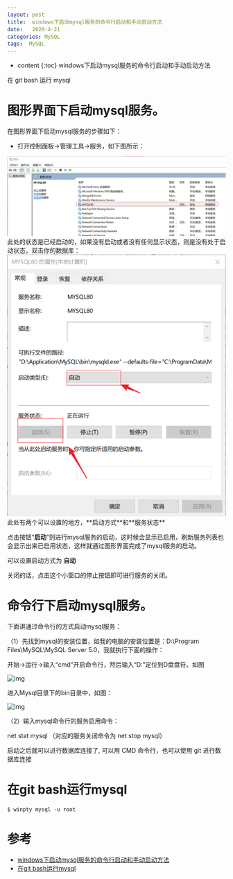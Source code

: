 ```yaml
---
layout: post
title:  windows下启动mysql服务的命令行启动和手动启动方法
date:   2020-4-21
categories: MySQL
tags:  MySQL
---
```

* content
{:toc}
windows下启动mysql服务的命令行启动和手动启动方法

在 git bash 运行 mysql











# 图形界面下启动mysql服务。

在图形界面下启动mysql服务的步骤如下：

- 打开控制面板->管理工具->服务，如下图所示：

<center><img src="https://raw.githubusercontent.com/HG1227/image/master/img_tuchuang/20200531223546.png"/></center>
此处的状态是已经启动的，如果没有启动或者没有任何显示状态，则是没有处于启动状态，双击你的数据库：

<center><img src="https://raw.githubusercontent.com/HG1227/image/master/img_tuchuang/20200531223849.png"/></center>
此处有两个可以设置的地方，**启动方式**和**服务状态** 

 点击按钮“**启动**”则进行mysql服务的启动，这时候会显示已启用，刷新服务列表也会显示出来已启用状态，这样就通过图形界面完成了mysql服务的启动。

可以设置启动方式为 **自动**

关闭的话，点击这个小窗口的停止按钮即可进行服务的关闭。

# 命令行下启动mysql服务。

下面讲通过命令行的方式启动mysql服务：

（1）先找到mysql的安装位置，如我的电脑的安装位置是：D:\Program Files\MySQL\MySQL Server 5.0，我就执行下面的操作：

开始->运行->输入“cmd”开启命令行，然后输入“D:”定位到D盘盘符。如图



![img](https://img-my.csdn.net/uploads/201209/08/1347079537_4804.jpg)

  进入Mysql目录下的bin目录中，如图：

![img](https://img-my.csdn.net/uploads/201209/08/1347079682_9903.jpg)



（2）输入mysql命令行的服务启用命令：

net stat mysql （对应的服务关闭命令为 net stop mysql）



启动之后就可以进行数据库连接了, 可以用 CMD 命令行，也可以使用 git 进行数据库连接



# 在git bash运行mysql

```
$ winpty mysql -u root
```





# 参考



- <a href="https://blog.csdn.net/androidjiaocheng/article/details/7957714" target="_blank">windows下启动mysql服务的命令行启动和手动启动方法</a> 
- <a href="https://blog.csdn.net/sinat_31582009/article/details/59101826" target="_blank">在git bash运行mysql</a>

